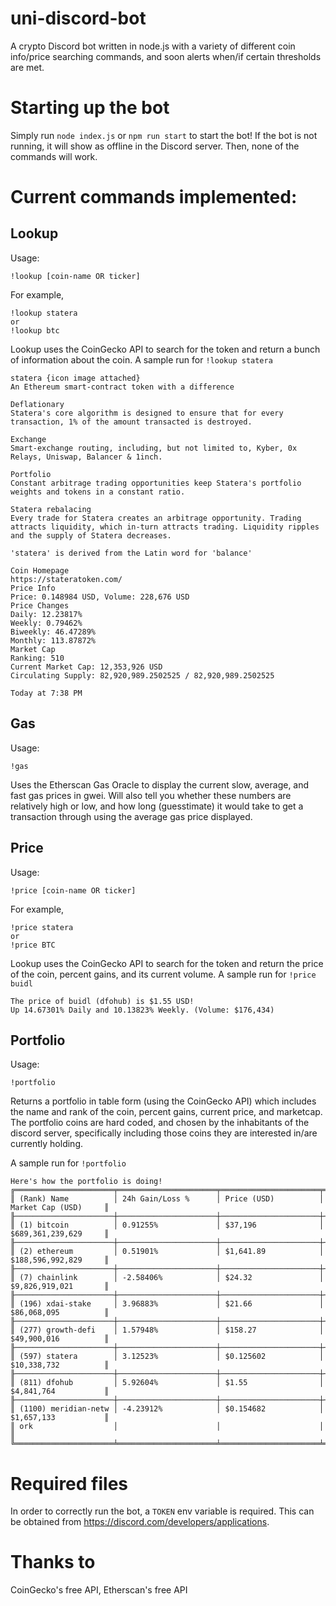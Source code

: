 # uni-discord-bot
A crypto Discord bot written in node.js with a variety of different coin info/price searching commands, and soon alerts when/if certain thresholds are met.

# Starting up the bot

Simply run `node index.js` or `npm run start` to start the bot! If the bot is not running, it will show as offline in the Discord server. Then, none of the commands will work.

# Current commands implemented:

## Lookup

Usage:
```
!lookup [coin-name OR ticker]
```

For example,

```
!lookup statera
or
!lookup btc
```

Lookup uses the CoinGecko API to search for the token and return a bunch of information about the coin. A sample run for `!lookup statera`

```
statera {icon image attached}
An Ethereum smart-contract token with a difference

Deflationary
Statera's core algorithm is designed to ensure that for every transaction, 1% of the amount transacted is destroyed.

Exchange
Smart-exchange routing, including, but not limited to, Kyber, 0x Relays, Uniswap, Balancer & 1inch.

Portfolio
Constant arbitrage trading opportunities keep Statera's portfolio weights and tokens in a constant ratio.

Statera rebalacing
Every trade for Statera creates an arbitrage opportunity. Trading attracts liquidity, which in-turn attracts trading. Liquidity ripples and the supply of Statera decreases.

'statera' is derived from the Latin word for 'balance'

Coin Homepage
https://stateratoken.com/
Price Info
Price: 0.148984 USD, Volume: 228,676 USD
Price Changes
Daily: 12.23817%
Weekly: 0.79462%
Biweekly: 46.47289%
Monthly: 113.87872%
Market Cap
Ranking: 510
Current Market Cap: 12,353,926 USD
Circulating Supply: 82,920,989.2502525 / 82,920,989.2502525

Today at 7:38 PM
```

## Gas

Usage:
```
!gas
```

Uses the Etherscan Gas Oracle to display the current slow, average, and fast gas prices in gwei. Will also tell you whether these numbers are relatively high or low, and how long (guesstimate) it would take to get a transaction through using the average gas price displayed.

## Price

Usage:
```
!price [coin-name OR ticker]
```

For example,

```
!price statera
or
!price BTC
```

Lookup uses the CoinGecko API to search for the token and return the price of the coin, percent gains, and its current volume. A sample run for `!price buidl`

```
The price of buidl (dfohub) is $1.55 USD!
Up 14.67301% Daily and 10.13823% Weekly. (Volume: $176,434)
```

## Portfolio

Usage:
```
!portfolio
```

Returns a portfolio in table form (using the CoinGecko API) which includes the name and rank of the coin, percent gains, current price, and marketcap. The portfolio coins are hard coded, and chosen by the inhabitants of the discord server, specifically including those coins they are interested in/are currently holding.

A sample run for `!portfolio`

```
Here's how the portfolio is doing!
╔══════════════════════╤══════════════════════╤══════════════════════╤══════════════════════╗
║ (Rank) Name          │ 24h Gain/Loss %      │ Price (USD)          │ Market Cap (USD)     ║
╟──────────────────────┼──────────────────────┼──────────────────────┼──────────────────────╢
║ (1) bitcoin          │ 0.91255%             │ $37,196              │ $689,361,239,629     ║
╟──────────────────────┼──────────────────────┼──────────────────────┼──────────────────────╢
║ (2) ethereum         │ 0.51901%             │ $1,641.89            │ $188,596,992,829     ║
╟──────────────────────┼──────────────────────┼──────────────────────┼──────────────────────╢
║ (7) chainlink        │ -2.58406%            │ $24.32               │ $9,826,919,021       ║
╟──────────────────────┼──────────────────────┼──────────────────────┼──────────────────────╢
║ (196) xdai-stake     │ 3.96883%             │ $21.66               │ $86,068,095          ║
╟──────────────────────┼──────────────────────┼──────────────────────┼──────────────────────╢
║ (277) growth-defi    │ 1.57948%             │ $158.27              │ $49,900,016          ║
╟──────────────────────┼──────────────────────┼──────────────────────┼──────────────────────╢
║ (597) statera        │ 3.12523%             │ $0.125602            │ $10,338,732          ║
╟──────────────────────┼──────────────────────┼──────────────────────┼──────────────────────╢
║ (811) dfohub         │ 5.92604%             │ $1.55                │ $4,841,764           ║
╟──────────────────────┼──────────────────────┼──────────────────────┼──────────────────────╢
║ (1100) meridian-netw │ -4.23912%            │ $0.154682            │ $1,657,133           ║
║ ork                  │                      │                      │                      ║
╚══════════════════════╧══════════════════════╧══════════════════════╧══════════════════════╝
```

# Required files

In order to correctly run the bot, a `TOKEN` env variable is required. This can be obtained from https://discord.com/developers/applications.

# Thanks to

CoinGecko's free API, Etherscan's free API
